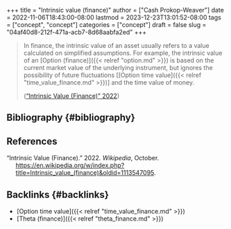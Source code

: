 +++
title = "Intrinsic value (finance)"
author = ["Cash Prokop-Weaver"]
date = 2022-11-06T18:43:00-08:00
lastmod = 2023-12-23T13:01:52-08:00
tags = ["concept", "concept"]
categories = ["concept"]
draft = false
slug = "04af40d8-212f-471a-acb7-8d68aabfa2ed"
+++

> In finance, the intrinsic value of an asset usually refers to a value calculated on simplified assumptions. For example, the intrinsic value of an [Option (finance)]({{< relref "option.md" >}}) is based on the current market value of the underlying instrument, but ignores the possibility of future fluctuations [[Option time value]({{< relref "time_value_finance.md" >}})] and the time value of money.
>
> (<a href="#citeproc_bib_item_1">“Intrinsic Value (Finance)” 2022</a>)


## Bibliography {#bibliography}

## References

<style>.csl-entry{text-indent: -1.5em; margin-left: 1.5em;}</style><div class="csl-bib-body">
  <div class="csl-entry"><a id="citeproc_bib_item_1"></a>“Intrinsic Value (Finance).” 2022. <i>Wikipedia</i>, October. <a href="https://en.wikipedia.org/w/index.php?title=Intrinsic_value_(finance)&oldid=1113547095">https://en.wikipedia.org/w/index.php?title=Intrinsic_value_(finance)&#38;oldid=1113547095</a>.</div>
</div>



## Backlinks {#backlinks}

-   [Option time value]({{< relref "time_value_finance.md" >}})
-   [Theta (finance)]({{< relref "theta_finance.md" >}})
